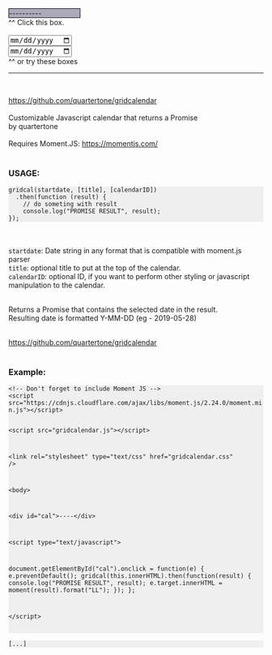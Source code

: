 

<script src="https://cdnjs.cloudflare.com/ajax/libs/moment.js/2.24.0/moment.min.js"></script>
<script src="gridcalendar.js"></script>
<link rel="stylesheet" type="text/css" href="gridcalendar.css" />



<style type="text/css">
code {background: #eeee;}
</style>

<div id="cal" style="border: 1px solid black; background: #aab; width:10em;cursor: pointer">----------</div>
^^ Click this box.


<br/>
<br/>
<input type="date" /><br/>
<input type="date" /><br/>
^^ or try these boxes

<br/>
<hr/>
<br/>

<a href="https://github.com/quartertone/gridcalendar">https://github.com/quartertone/gridcalendar</a>
<br/>
<br/>
Customizable Javascript calendar that returns a Promise<br/>
by quartertone<br/>
<br/>
Requires Moment.JS: <a href="https://momentjs.com/">https://momentjs.com/</a>
<br/><br/>

<h3>USAGE:</h3>
<code style="display:block;white-space:pre-wrap">gridcal(startdate, [title], [calendarID])
  .then(function (result) {
    // do someting with result
    console.log("PROMISE RESULT", result);
});
</code>
<br/>
<br/>

<code>startdate</code>: Date string in any format that is compatible with moment.js parser<br/>
<code>title</code>: optional title to put at the top of the calendar.<br/>
<code>calendarID</code>: optional ID, if you want to perform other styling or javascript manipulation to the calendar.<br/><br/>

Returns a Promise that contains the selected date in the result.<br/>
Resulting date is formatted Y-MM-DD (eg - 2019-05-28)<br/><br/>

<a href="https://github.com/quartertone/gridcalendar">https://github.com/quartertone/gridcalendar</a><br/><br/>


<h3>Example:</h3>
<code style="display:block;white-space:pre-wrap;background:#eeee;">&lt;!-- Don't forget to include Moment JS --&gt;
&lt;script src="https://cdnjs.cloudflare.com/ajax/libs/moment.js/2.24.0/moment.min.js"&gt;&lt;/script&gt;

&lt;script src="gridcalendar.js"&gt;&lt;/script&gt;

&lt;link rel="stylesheet" type="text/css" href="gridcalendar.css" /&gt;

&lt;body&gt;


&lt;div id="cal"&gt;----&lt;/div&gt;


&lt;script type="text/javascript"&gt;

document.getElementById("cal").onclick = function(e) {
  e.preventDefault();
    gridcal(this.innerHTML).then(function(result) {
    	console.log("PROMISE RESULT", result);
    	e.target.innerHTML = moment(result).format("LL");
	});
};

&lt;/script&gt;


[...]
</code>

<br/>



<script type="text/javascript">

document.getElementById("cal").onclick = function(e) {
	e.preventDefault();
	gridcal(this.innerHTML).then(function(result) {
		console.log("PROMISE RESULT", result);
		e.target.innerHTML = moment(result).format("LL");
		//document.getElementById("cal").innerHTML = result;
	});
};





try {
	var datethings = document.querySelectorAll("input[type='date']");

	for (i = 0; i < datethings.length; i++) {
		// Experimental code: replace input date elements with DIVs
		//let newthing = document.createElement("div");
		//newthing.innerHTML = moment().format("ll");
		//datethings[i].parentElement.insertBefore(newthing, datethings[i]);
		//datethings[i].parentElement.removeChild(datethings[i]);

		datethings[i].onclick = function(e) {
			e.preventDefault();
			gridcal(this.innerHTML).then(function(result) {
				console.log("PROMISE RESULT", result);
				e.target.value = result;
			});
		};

	}

} catch (e) {}

</script>

